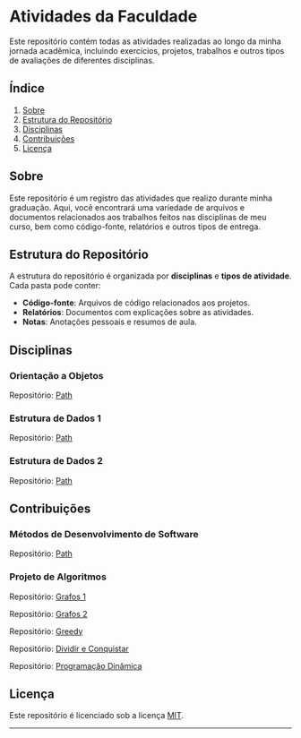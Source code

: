 # Atividades da Faculdade

Este repositório contém todas as atividades realizadas ao longo da minha jornada acadêmica, incluindo exercícios, projetos, trabalhos e outros tipos de avaliações de diferentes disciplinas.

## Índice

1. [Sobre](#sobre)
2. [Estrutura do Repositório](#estrutura-do-repositório)
3. [Disciplinas](#disciplinas)
4. [Contribuições](#contribuições)
5. [Licença](#licença)

## Sobre

Este repositório é um registro das atividades que realizo durante minha graduação. Aqui, você encontrará uma variedade de arquivos e documentos relacionados aos trabalhos feitos nas disciplinas de meu curso, bem como código-fonte, relatórios e outros tipos de entrega.

## Estrutura do Repositório

A estrutura do repositório é organizada por **disciplinas** e **tipos de atividade**. Cada pasta pode conter:

- **Código-fonte**: Arquivos de código relacionados aos projetos.
- **Relatórios**: Documentos com explicações sobre as atividades.
- **Notas**: Anotações pessoais e resumos de aula.

## Disciplinas

### Orientação a Objetos

Repositório: [Path](./Orientacao_a_Objetos)

### Estrutura de Dados 1

Repositório: [Path](./Estrutura_de_Dados_1)

### Estrutura de Dados 2

Repositório: [Path](./Estrutura_de_Dados_2)

## Contribuições

### Métodos de Desenvolvimento de Software

Repositório: [Path](https://github.com/unb-mds/Squad13)

### Projeto de Algoritmos

Repositório: [Grafos 1](https://github.com/projeto-de-algoritmos-2024/Grafos1_Leet_code)

Repositório: [Grafos 2](https://github.com/projeto-de-algoritmos-2024/Grafos2_Leet_code)

Repositório: [Greedy](https://github.com/projeto-de-algoritmos-2024/AlgoritmosAmbiciosos_Leet_code)

Repositório: [Dividir e Conquistar](https://github.com/projeto-de-algoritmos-2024/DividirEConquistar_Leet_Code)

Repositório: [Programação Dinâmica](https://github.com/projeto-de-algoritmos-2024/ProgramacaoDinamica_Leet_code)

## Licença

Este repositório é licenciado sob a licença [MIT](LICENSE).

---



